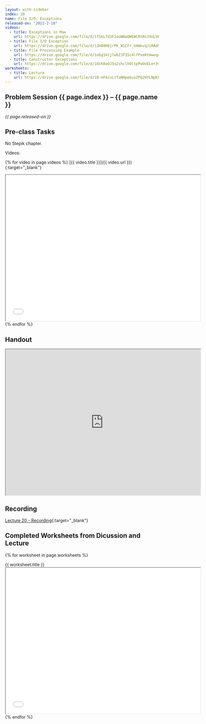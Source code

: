 ```yaml
---
layout: with-sidebar
index: 20
name: File I/O, Exceptions
released-on: "2022-2-18"
videos:
  - title: Exceptions in Max
    url: https://drive.google.com/file/d/1TSkL7d1F2ooWNaOWEWCRtRnJ9nLVKyC6
  - title: File I/O Exception
    url: https://drive.google.com/file/d/1ZH88H8jrPK_W1CFr_U4WnvqJiRAoM6uT
  - title: File Processing Example
    url: https://drive.google.com/file/d/1obg1ktjlwbZJF3Sc4lfPxeKtmweqdSvF
  - title: Constructor Exceptions
    url: https://drive.google.com/file/d/18cK8aOJ5u2shclhOltpPwUoELer3vHgI
worksheets:
  - title: Lecture
    url: https://drive.google.com/file/d/1B-mFAivLtTaNHpeGusZPQ2HYLNpKF4H3
---
```


## Problem Session {{ page.index }} – {{ page.name }}

_{{ page.released-on }}_

## Pre-class Tasks

No Stepik chapter.

Videos:

{% for video in page.videos %}
[{{ video.title }}]({{ video.url }}){:target="_blank"}
<iframe src="{{ video.url }}/preview" width="640" height="480" allow="autoplay"></iframe>
{% endfor %}

## Handout

<iframe src="https://drive.google.com/file/d/1vyJOGg24wvuDLADLoamxSEZ_64cAqia2/preview" width="640" height="480" allow="autoplay"></iframe>

## Recording

[Lecture 20 - Recording](https://podcast.ucsd.edu/watch/wi22/cse11_a00/20){:target="_blank"}

## Completed Worksheets from Dicussion and Lecture

{% for worksheet in page.worksheets %}
<div class="worksheetBox">
{{ worksheet.title }}
<br>
<iframe src="{{ worksheet.url }}/preview" width="640" height="480" allow="autoplay"></iframe>
</div>
{% endfor %}